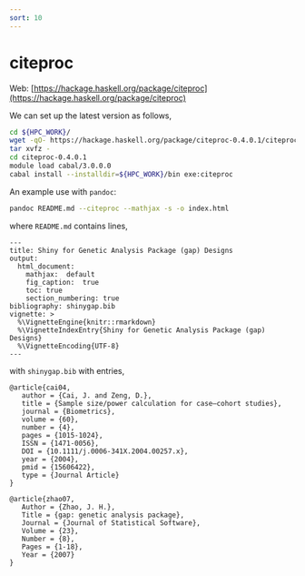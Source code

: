 ```yaml
---
sort: 10
---
```


# citeproc

Web: [https://hackage.haskell.org/package/citeproc](https://hackage.haskell.org/package/citeproc)

We can set up the latest version as follows,

```bash
cd ${HPC_WORK}/
wget -qO- https://hackage.haskell.org/package/citeproc-0.4.0.1/citeproc-0.4.0.1.tar.gz | \
tar xvfz -
cd citeproc-0.4.0.1
module load cabal/3.0.0.0
cabal install --installdir=${HPC_WORK}/bin exe:citeproc
```

An example use with `pandoc`:

```bash
pandoc README.md --citeproc --mathjax -s -o index.html
```

where `README.md` contains lines,

```
---
title: Shiny for Genetic Analysis Package (gap) Designs
output:
  html_document:
    mathjax:  default
    fig_caption:  true
    toc: true
    section_numbering: true
bibliography: shinygap.bib
vignette: >
  %\VignetteEngine{knitr::rmarkdown}
  %\VignetteIndexEntry{Shiny for Genetic Analysis Package (gap) Designs}
  %\VignetteEncoding{UTF-8}
---
```

with `shinygap.bib` with entries,

```
@article{cai04,
   author = {Cai, J. and Zeng, D.},
   title = {Sample size/power calculation for case–cohort studies},
   journal = {Biometrics},
   volume = {60},
   number = {4},
   pages = {1015-1024},
   ISSN = {1471-0056},
   DOI = {10.1111/j.0006-341X.2004.00257.x},
   year = {2004},
   pmid = {15606422},
   type = {Journal Article}
}

@article{zhao07,
   Author = {Zhao, J. H.},
   Title = {gap: genetic analysis package},
   Journal = {Journal of Statistical Software},
   Volume = {23},
   Number = {8},
   Pages = {1-18},
   Year = {2007}
}
```
